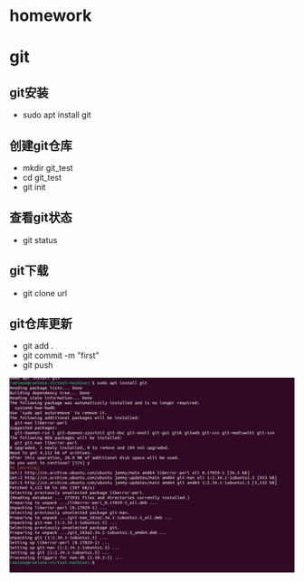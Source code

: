 # homework


# git
## git安装
* sudo apt install git
## 创建git仓库
* mkdir git_test
* cd git_test
* git init
## 查看git状态
* git status
## git下载
* git clone url
## git仓库更新
* git add .
* git commit -m "first"
* git push
<img src="/15.jpeg">


